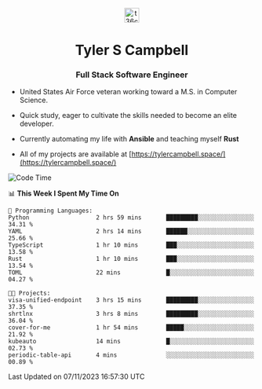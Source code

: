 <p align="center">
<a href="https://www.linkedin.com/in/t36campbell" target="blank"><img align="center" src="https://ik.imagekit.io/t36campbell/Portfolio/linkedin.png.original_m8bbGgPh6.png" alt="t36campbell" height="30" width="30" /></a>
</p>
<h1 align="center">Tyler S Campbell</h1>
<h3 align="center">Full Stack Software Engineer</h3>

* United States Air Force veteran working toward a M.S. in Computer Science.

* Quick study, eager to cultivate the skills needed to become an elite developer.

* Currently automating my life with **Ansible** and teaching myself **Rust**

* All of my projects are available at [https://tylercampbell.space/](https://tylercampbell.space/)

<!--START_SECTION:waka-->
![Code Time](http://img.shields.io/badge/Code%20Time-2%2C960%20hrs%2053%20mins-blue)

📊 **This Week I Spent My Time On** 

```text
💬 Programming Languages: 
Python                   2 hrs 59 mins       █████████░░░░░░░░░░░░░░░░   34.31 % 
YAML                     2 hrs 14 mins       ██████░░░░░░░░░░░░░░░░░░░   25.66 % 
TypeScript               1 hr 10 mins        ███░░░░░░░░░░░░░░░░░░░░░░   13.58 % 
Rust                     1 hr 10 mins        ███░░░░░░░░░░░░░░░░░░░░░░   13.54 % 
TOML                     22 mins             █░░░░░░░░░░░░░░░░░░░░░░░░   04.27 % 

🐱‍💻 Projects: 
visa-unified-endpoint    3 hrs 15 mins       █████████░░░░░░░░░░░░░░░░   37.35 % 
shrtlnx                  3 hrs 8 mins        █████████░░░░░░░░░░░░░░░░   36.04 % 
cover-for-me             1 hr 54 mins        █████░░░░░░░░░░░░░░░░░░░░   21.92 % 
kubeauto                 14 mins             █░░░░░░░░░░░░░░░░░░░░░░░░   02.73 % 
periodic-table-api       4 mins              ░░░░░░░░░░░░░░░░░░░░░░░░░   00.89 % 
```


 Last Updated on 07/11/2023 16:57:30 UTC
<!--END_SECTION:waka-->
